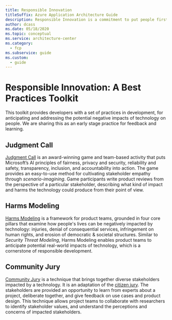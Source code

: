 ```yaml
---
title: Responsible Innovation
titleSuffix: Azure Application Architecture Guide
description: Responsible Innovation is a commitment to put people first in the development of technology by understanding the stakeholders and impact of your technology
author: dcass
ms.date: 05/18/2020
ms.topic: conceptual
ms.service: architecture-center
ms.category:
  - fcp
ms.subservice: guide
ms.custom:
  - guide
---
```


# Responsible Innovation: A Best Practices Toolkit

This toolkit provides developers with a set of practices in development, for anticipating and addressing the potential negative impacts of technology on people.  We are sharing this as an early stage practice for feedback and learning.

## Judgment Call

[Judgment Call](./judgmentcall.md) is an award-winning game and team-based activity that puts Microsoft’s AI principles of fairness, privacy and security, reliability and safety, transparency, inclusion, and accountability into action. The game provides an easy-to-use method for cultivating stakeholder empathy through *scenario-imagining*. Game participants write product reviews from the perspective of a particular stakeholder, describing what kind of impact and harms the technology could produce from their point of view.

## Harms Modeling

[Harms Modeling](./harms-modeling/index.md) is a framework for product teams, grounded in four core pillars that examine how people's lives can be negatively impacted by technology: injuries, denial of consequential services, infringement on human rights, and erosion of democratic & societal structures. Similar to *Security Threat Modeling*, Harms Modeling enables product teams to anticipate potential real-world impacts of technology, which is a cornerstone of responsible development.

## Community Jury

[Community Jury](./community-jury/index.md) is a technique that brings together diverse stakeholders impacted by a technology. It is an adaptation of the [citizen jury](https://jefferson-center.org/about-us/how-we-work/). The stakeholders are provided an opportunity to learn from experts about a project, deliberate together, and give feedback on use cases and product design. This technique allows project teams to collaborate with researchers to identify stakeholder values, and understand the perceptions and concerns of impacted stakeholders.
